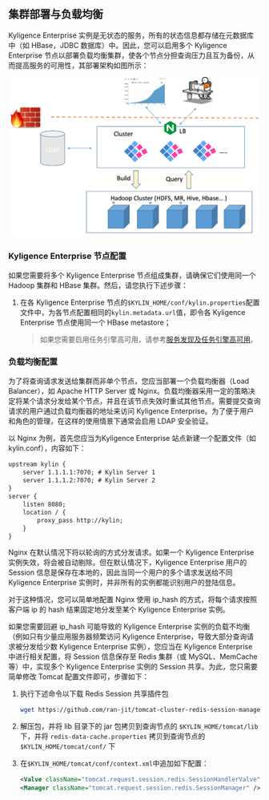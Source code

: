 ## 集群部署与负载均衡


Kyligence Enterprise 实例是无状态的服务，所有的状态信息都存储在元数据库中（如 HBase，JDBC 数据库）中。因此，您可以启用多个 Kyligence Enterprise 节点以部署负载均衡集群，使各个节点分担查询压力且互为备份，从而提高服务的可用性，其部署架构如图所示：

![部署架构](images/cluster.png)

### Kyligence Enterprise 节点配置

如果您需要将多个 Kyligence Enterprise 节点组成集群，请确保它们使用同一个 Hadoop 集群和 HBase 集群。然后，请您执行下述步骤：

1. 在各 Kyligence Enterprise 节点的`$KYLIN_HOME/conf/kylin.properties`配置文件中，为各节点配置相同的`kylin.metadata.url`值，即令各 Kyligence Enterprise 节点使用同一个 HBase metastore；

   > 如果您需要启用任务引擎高可用，请参考[服务发现及任务引擎高可用](advancing_installation_ha.cn.md)。

### 负载均衡配置

为了将查询请求发送给集群而非单个节点，您应当部署一个负载均衡器（Load Balancer），如 Apache HTTP Server 或 Nginx。负载均衡器采用一定的策略决定将某个请求分发给某个节点，并且在该节点失效时重试其他节点。需要提交查询请求的用户通过负载均衡器的地址来访问 Kyligence Enterprise。为了便于用户和角色的管理，在这样的使用情景下通常会启用 LDAP 安全验证。

以 Nginx 为例，首先您应当为Kyligence Enterprise 站点新建一个配置文件（如kylin.conf），内容如下：

```shell
upstream kylin {
    server 1.1.1.1:7070; # Kylin Server 1
    server 1.1.1.2:7070; # Kylin Server 2
}
server {
    listen 8080;
    location / {
        proxy_pass http://kylin;
    }
}
```
Nginx 在默认情况下将以轮询的方式分发请求。如果一个 Kyligence Enterprise 实例失效，将会被自动剔除。但在默认情况下，Kyligence Enterprise 用户的 Session 信息是保存在本地的，因此当同一个用户的多个请求发送给不同 Kyligence Enterprise 实例时，并非所有的实例都能识别用户的登陆信息。

对于这种情况，您可以简单地配置 Nginx 使用 ip_hash 的方式，将每个请求按照客户端 ip 的 hash 结果固定地分发至某个 Kyligence Enterprise 实例。

如果您需要回避 ip_hash 可能导致的 Kyligence Enterprise 实例的负载不均衡（例如只有少量应用服务器频繁访问 Kyligence Enterprise，导致大部分查询请求被分发给少数 Kyligence Enterprise 实例），您应当在 Kyligence Enterprise 中进行相关配置，将 Session 信息保存至 Redis 集群（或 MySQL、MemCache 等）中，实现多个 Kyligence Enterprise 实例的 Session 共享。为此，您只需要简单修改 Tomcat 配置文件即可，步骤如下：

1. 执行下述命令以下载 Redis Session 共享插件包
   ```sh
   wget https://github.com/ran-jit/tomcat-cluster-redis-session-manager/releases/download/3.0/tomcat-cluster-redis-session-manager.zip
   ```
   
2. 解压包，并将 lib 目录下的 jar 包拷贝到查询节点的 `$KYLIN_HOME/tomcat/lib` 下，并将 `redis-data-cache.properties` 拷贝到查询节点的 `$KYLIN_HOME/tomcat/conf/` 下

3. 在`$KYLIN_HOME/tomcat/conf/context.xml`中追加如下配置：

   ```xml
   <Valve className="tomcat.request.session.redis.SessionHandlerValve" />
   <Manager className="tomcat.request.session.redis.SessionManager" />
   ```

